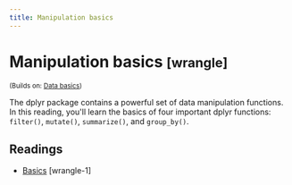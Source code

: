 ```yaml
---
title: Manipulation basics
---
```


<!-- Generated automatically from manip-basics.yml. Do not edit by hand -->

# Manipulation basics <small class='wrangle'>[wrangle]</small>
<small>(Builds on: [Data basics](data-basics.md))</small>

The dplyr package contains a powerful set of data manipulation functions. In this
reading, you'll learn the basics of four important dplyr functions: `filter()`,
`mutate()`, `summarize()`, and `group_by()`.

## Readings

  * [Basics](https://dcl-wrangle.stanford.edu/manip-basics.html) [wrangle-1]


